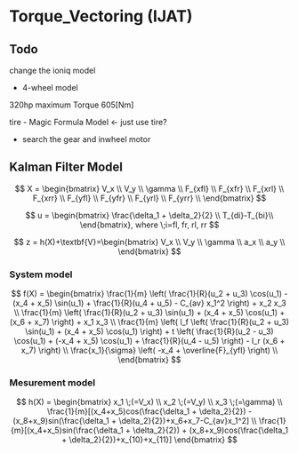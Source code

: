 # Torque_Vectoring (IJAT)

## Todo

change the ioniq model
- 4-wheel model 

320hp maximum Torque 605[Nm]

tire - Magic Formula Model <- just use tire?


- search the gear and inwheel motor



## Kalman Filter Model

$$
X = \begin{bmatrix}
V_x \\
V_y \\
\gamma \\
F_{xfl} \\
F_{xfr} \\
F_{xrl} \\
F_{xrr} \\
F_{yfl} \\
F_{yfr} \\
F_{yrl} \\
F_{yrr} \\
\end{bmatrix}
$$ 

$$
u = \begin{bmatrix}
\frac{\delta_1 + \delta_2}{2} \\
T_{di}-T_{bi}\\
\end{bmatrix}, where \;i=fl, fr, rl, rr
$$

$$
z = h(X)+\textbf{V}=\begin{bmatrix}
V_x \\
V_y \\
\gamma \\
a_x \\
a_y \\
\end{bmatrix}
$$

### System model

$$
f(X) = \begin{bmatrix}
\frac{1}{m} \left( \frac{1}{R}(u_2 + u_3) \cos(u_1) - (x_4 + x_5) \sin(u_1) + \frac{1}{R}(u_4 + u_5) - C_{av} x_1^2 \right) + x_2 x_3 \\
\frac{1}{m} \left( \frac{1}{R}(u_2 + u_3) \sin(u_1) + (x_4 + x_5) \cos(u_1) + (x_6 + x_7) \right) + x_1 x_3 \\
\frac{1}{m} \left( l_f \left( \frac{1}{R}(u_2 + u_3) \sin(u_1) + (x_4 + x_5) \cos(u_1) \right) + t \left( \frac{1}{R}(u_2 - u_3) \cos(u_1) + (-x_4 + x_5) \cos(u_1) + \frac{1}{R}(u_4 - u_5) \right) - l_r (x_6 + x_7) \right) \\
\frac{x_1}{\sigma} \left( -x_4 + \overline{F}_{yfl} \right) \\
\end{bmatrix}
$$


### Mesurement model

$$
h(X) = \begin{bmatrix}
x_1 \;(=V_x) \\
x_2 \;(=V_y) \\
x_3 \;(=\gamma) \\
\frac{1}{m}[(x_4+x_5)cos(\frac{\delta_1 + \delta_2}{2}) - (x_8+x_9)sin(\frac{\delta_1 + \delta_2}{2})+x_6+x_7-C_{av}x_1^2] \\
\frac{1}{m}[(x_4+x_5)sin(\frac{\delta_1 + \delta_2}{2}) + (x_8+x_9)cos(\frac{\delta_1 + \delta_2}{2})+x_{10}+x_{11}]
\end{bmatrix}
$$